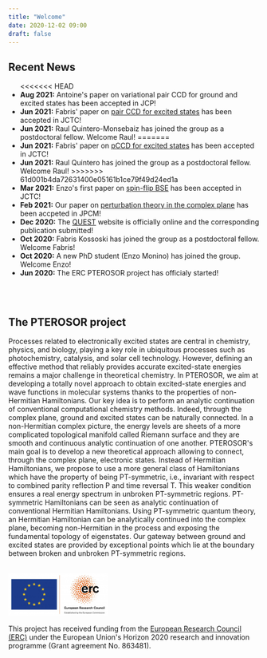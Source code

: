 ```yaml
---
title: "Welcome"
date: 2020-12-02 09:00
draft: false
---
```


## Recent News

<ul>
<<<<<<< HEAD
	<li><b>Aug 2021:</b> Antoine's paper on variational pair CCD for ground and excited states has been accepted in JCP! 
	<li><b>Jun 2021:</b> Fabris' paper on <a href="https://pubs.acs.org/doi/pdf/10.1021/acs.jctc.1c00348">pair CCD for excited states</a> has been accepted in JCTC! 
        <li><b>Jun 2021:</b> Raul Quintero-Monsebaiz has joined the group as a postdoctoral fellow. Welcome Raul!
=======
	<li><b>Jun 2021:</b> Fabris' paper on <a href="https://arxiv.org/pdf/2104.03746.pdf">pCCD for excited states</a> has been accepted in JCTC! 
        <li><b>Jun 2021:</b> Raul Quintero has joined the group as a postdoctoral fellow. Welcome Raul!
>>>>>>> 61d001b4da72631400e05161b1ce79f49d24ed1a
	<li><b>Mar 2021:</b> Enzo's first paper on <a href="https://dx.doi.org/10.1021/acs.jctc.1c00074">spin-flip BSE</a> has been accepted in JCTC! 
	<li><b>Feb 2021:</b> Our paper on <a href="https://dx.doi.org/10.1088/1361-648X/abe795">perturbation theory in the complex plane</a> has been accpeted in JPCM!
	<li><b>Dec 2020:</b> The <a href="https://lcpq.github.io/QUESTDB_website">QUEST</a> website is officially online and the corresponding publication submitted!
        <li><b>Oct 2020:</b> Fabris Kossoski has joined the group as a postdoctoral fellow. Welcome Fabris!
        <li><b>Oct 2020:</b> A new PhD student (Enzo Monino) has joined the group. Welcome Enzo!
        <li><b>Jun 2020:</b> The ERC PTEROSOR project has officialy started!
</ul>
<br><br>

## The PTEROSOR project

Processes related to electronically excited states are central in chemistry, physics, and biology, playing a key role in ubiquitous processes such as photochemistry, catalysis, and solar cell technology. However, defining an effective method that reliably provides accurate excited-state energies remains a major challenge in theoretical chemistry. In PTEROSOR, we aim at developing a totally novel approach to obtain excited-state energies and wave functions in molecular systems thanks to the properties of non-Hermitian Hamiltonians. Our key idea is to perform an analytic continuation of conventional computational chemistry methods. Indeed, through the complex plane, ground and excited states can be naturally connected. In a non-Hermitian complex picture, the energy levels are sheets of a more complicated topological manifold called Riemann surface and they are smooth and continuous analytic continuation of one another. PTEROSOR's main goal is to develop a new theoretical approach allowing to connect, through the complex plane, electronic states. Instead of Hermitian Hamiltonians, we propose to use a more general class of Hamiltonians which have the property of being PT-symmetric, i.e., invariant with respect to combined parity reflection P and time reversal T. This weaker condition ensures a real energy spectrum in unbroken PT-symmetric regions. PT-symmetric Hamiltonians can be seen as analytic continuation of conventional Hermitian Hamiltonians. Using PT-symmetric quantum theory, an Hermitian Hamiltonian can be analytically continued into the complex plane, becoming non-Hermitian in the process and exposing the fundamental topology of eigenstates. Our gateway between ground and excited states are provided by exceptional points which lie at the boundary between broken and unbroken PT-symmetric regions.
<br><br>

<img src="img/ERC.png" width="200">

This project has received funding from the [European Research Council (ERC)](https://erc.europa.eu)
under the European Union's Horizon 2020 research and innovation programme (Grant agreement No. 863481).

